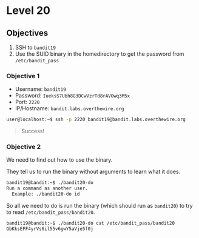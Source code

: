 # Level 20

## Objectives

1. SSH to `bandit19`
2. Use the SUID binary in the homedirectory to get the password from `/etc/bandit_pass`

### Objective 1

* Username: `bandit19`
* Password: `IueksS7Ubh8G3DCwVzrTd8rAVOwq3M5x`
* Port: `2220`  
* IP/Hostname: `bandit.labs.overthewire.org`

```sh
user@localhost:~$ ssh -p 2220 bandit19@bandit.labs.overthewire.org
```

> Success!

### Objective 2

We need to find out how to use the binary.

They tell us to run the binary without arguments to learn what it does.

```sh
bandit19@bandit:~$ ./bandit20-do 
Run a command as another user.
  Example: ./bandit20-do id
```

So all we need to do is run the binary (which should run as `bandit20`) to try to read `/etc/bandit_pass/bandit20`.

```sh
bandit19@bandit:~$ ./bandit20-do cat /etc/bandit_pass/bandit20
GbKksEFF4yrVs6il55v6gwY5aVje5f0j
```